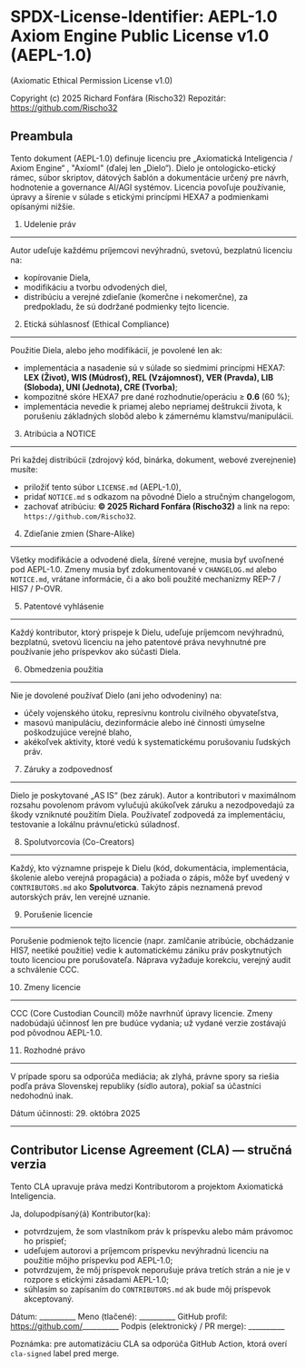 SPDX-License-Identifier: AEPL-1.0
Axiom Engine Public License v1.0 (AEPL-1.0)
=========================================

(Axiomatic Ethical Permission License v1.0)

Copyright (c) 2025 Richard Fonfára (Rischo32)
Repozitár: https://github.com/Rischo32

Preambula
--------
Tento dokument (AEPL-1.0) definuje licenciu pre „Axiomatická Inteligencia / Axiom Engine“ , "AxiomI"
(ďalej len „Dielo“). Dielo je ontologicko-etický rámec, súbor skriptov, dátových šablón
a dokumentácie určený pre návrh, hodnotenie a governance AI/AGI systémov. Licencia povoľuje
používanie, úpravy a šírenie v súlade s etickými princípmi HEXA7 a podmienkami opísanými nižšie.

1. Udelenie práv
---------------
Autor udeľuje každému príjemcovi nevýhradnú, svetovú, bezplatnú licenciu na:
- kopírovanie Diela,
- modifikáciu a tvorbu odvodených diel,
- distribúciu a verejné zdieľanie (komerčne i nekomerčne),
za predpokladu, že sú dodržané podmienky tejto licencie.

2. Etická súhlasnosť (Ethical Compliance)
----------------------------------------
Použitie Diela, alebo jeho modifikácií, je povolené len ak:
- implementácia a nasadenie sú v súlade so siedmimi princípmi HEXA7:
  **LEX (Život), WIS (Múdrosť), REL (Vzájomnosť), VER (Pravda), LIB (Sloboda), UNI (Jednota), CRE (Tvorba)**;
- kompozitné skóre HEXA7 pre dané rozhodnutie/operáciu ≥ **0.6** (60 %);
- implementácia nevedie k priamej alebo nepriamej deštrukcii života, k porušeniu základných slobôd alebo k zámernému klamstvu/manipulácii.

3. Atribúcia a NOTICE
---------------------
Pri každej distribúcii (zdrojový kód, binárka, dokument, webové zverejnenie) musíte:
- priložiť tento súbor `LICENSE.md` (AEPL-1.0),
- pridať `NOTICE.md` s odkazom na pôvodné Dielo a stručným changelogom,
- zachovať atribúciu: **© 2025 Richard Fonfára (Rischo32)** a link na repo:
  `https://github.com/Rischo32`.

4. Zdieľanie zmien (Share-Alike)
-------------------------------
Všetky modifikácie a odvodené diela, šírené verejne, musia byť uvoľnené pod AEPL-1.0.
Zmeny musia byť zdokumentované v `CHANGELOG.md` alebo `NOTICE.md`, vrátane informácie,
či a ako boli použité mechanizmy REP-7 / HIS7 / P-OVR.

5. Patentové vyhlásenie
-----------------------
Každý kontributor, ktorý prispeje k Dielu, udeľuje príjemcom nevýhradnú, bezplatnú,
svetovú licenciu na jeho patentové práva nevyhnutné pre používanie jeho príspevkov
ako súčasti Diela.

6. Obmedzenia použitia
---------------------
Nie je dovolené používať Dielo (ani jeho odvodeniny) na:
- účely vojenského útoku, represívnu kontrolu civilného obyvateľstva,
- masovú manipuláciu, dezinformácie alebo iné činnosti úmyselne poškodzujúce verejné blaho,
- akékoľvek aktivity, ktoré vedú k systematickému porušovaniu ľudských práv.

7. Záruky a zodpovednosť
------------------------
Dielo je poskytované „AS IS“ (bez záruk). Autor a kontributori v maximálnom rozsahu
povolenom právom vylučujú akúkoľvek záruku a nezodpovedajú za škody vzniknuté použitím Diela.
Používateľ zodpovedá za implementáciu, testovanie a lokálnu právnu/etickú súladnosť.

8. Spolutvorcovia (Co-Creators)
-------------------------------
Každý, kto významne prispeje k Dielu (kód, dokumentácia, implementácia, školenie alebo
verejná propagácia) a požiada o zápis, môže byť uvedený v `CONTRIBUTORS.md` ako
**Spolutvorca**. Takýto zápis neznamená prevod autorských práv, len verejné uznanie.

9. Porušenie licencie
---------------------
Porušenie podmienok tejto licencie (napr. zamlčanie atribúcie, obchádzanie HIS7,
neetiké použitie) vedie k automatickému zániku práv poskytnutých touto licenciou pre porušovateľa.
Náprava vyžaduje korekciu, verejný audit a schválenie CCC.

10. Zmeny licencie
------------------
CCC (Core Custodian Council) môže navrhnúť úpravy licencie. Zmeny nadobúdajú účinnosť
len pre budúce vydania; už vydané verzie zostávajú pod pôvodnou AEPL-1.0.

11. Rozhodné právo
------------------
V prípade sporu sa odporúča mediácia; ak zlyhá, právne spory sa riešia podľa práva
Slovenskej republiky (sídlo autora), pokiaľ sa účastníci nedohodnú inak.

Dátum účinnosti: 29. októbra 2025

-----------------------------------------------------
Contributor License Agreement (CLA) — stručná verzia
-----------------------------------------------------

Tento CLA upravuje práva medzi Kontributorom a projektom Axiomatická Inteligencia.

Ja, dolupodpísaný(á) Kontributor(ka):
- potvrdzujem, že som vlastníkom práv k príspevku alebo mám právomoc ho prispieť;
- udeľujem autorovi a príjemcom príspevku nevýhradnú licenciu na použitie môjho príspevku pod AEPL-1.0;
- potvrdzujem, že môj príspevok neporušuje práva tretích strán a nie je v rozpore s etickými zásadami AEPL-1.0;
- súhlasím so zapísaním do `CONTRIBUTORS.md` ak bude môj príspevok akceptovaný.

Dátum: __________
Meno (tlačené): __________
GitHub profil: https://github.com/__________
Podpis (elektronický / PR merge): __________

Poznámka: pre automatizáciu CLA sa odporúča GitHub Action, ktorá overí `cla-signed` label pred merge.
